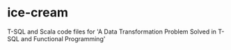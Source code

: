 # ice-cream
T-SQL and Scala code files for 'A Data Transformation Problem Solved in T-SQL and Functional Programming'

